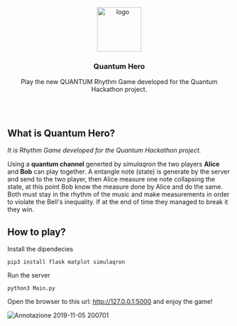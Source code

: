 <p align="center">
    <img src="https://user-images.githubusercontent.com/16030020/68243759-7f662280-0013-11ea-8c92-1a279d8ce070.png" alt="logo" width=100 height=100>
  <h3 align="center">Quantum Hero</h3>
  <p align="center">
    Play the new QUANTUM Rhythm Game developed for the Quantum Hackathon project.
    <br>
    <br>
  </p>
</p>
<br>

## What is Quantum Hero?
 _It is Rhythm Game developed for the Quantum Hackathon project._<br>

Using a __quantum channel__ generted by _simulaqron_ the two players __Alice__ and __Bob__ can play together. A entangle note (state) is generate by the server and send to the two player, then Alice measure one note collapsing the state, at this point Bob know the measure done by Alice and do the same. 
Both must stay in the rhythm of the music and make measurements in order to violate the Bell's inequality. If at the end of time they managed to break it they win.

## How to play?
Install the dipendecies
```
pip3 install flask matplot simulaqron
```
Run the server
```
python3 Main.py
```
Open the browser to this url: http://127.0.0.1:5000 and enjoy the game!

![Annotazione 2019-11-05 200701](https://user-images.githubusercontent.com/16030020/68237705-f3023280-0007-11ea-8144-0a595dfcc58a.jpg)
